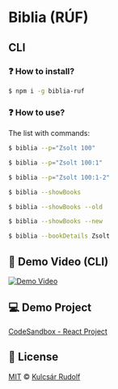 # Biblia (RÚF)

## CLI

### ❓ How to install?

```bash
$ npm i -g biblia-ruf
```

### ❓ How to use?

The list with commands:

```bash
$ biblia --p="Zsolt 100"
```

```bash
$ biblia --p="Zsolt 100:1"
```

```bash
$ biblia --p="Zsolt 100:1-2"
```

```bash
$ biblia --showBooks
```

```bash
$ biblia --showBooks --old
```

```bash
$ biblia --showBooks --new
```

```bash
$ biblia --bookDetails Zsolt
```

## 🎥 Demo Video (CLI)

[![Demo Video](https://img.youtube.com/vi/OTjdE183tpo/0.jpg)](https://www.youtube.com/watch?v=OTjdE183tpo)

## 💻 Demo Project

[CodeSandbox - React Project](https://codesandbox.io/s/biblia-ruf-demo-7krnc9)

## 📜 License

[MIT][license] © [Kulcsár Rudolf][website]

[license]: /LICENSE
[website]: https://kulcsarrudolf.com/
